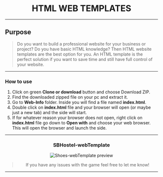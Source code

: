 <div align="center">

# HTML WEB TEMPLATES

<div>

---

<div align="center">

<div align="left">

## Purpose

> Do you want to build a professional website for your business or project? Do you have basic HTML knowledge? Then HTML website templates are the best option for you. An HTML template is the perfect solution if you want to save time and still have full control of your website.

---

### How to use

1. Click on green **Clone or download** button and choose Download ZIP.
2. Find the downloaded zipped file on your pc and extract it.
3. Go to **Web-Info** folder. Inside you will find a file named **index.html**.
4. Double click on **index.html** file and your browser will open (or maybe just a new tab) and the side will start.
5. If for whatever reason your browser does not open, right click on **index.html** file go down to **Open with** and choose your web browser. This will open the browser and launch the side.

---

</div>

### SBHostel-webTemplate

![Shoes-webTemplate preview](assets/images/preview.gif "Shoes-webTemplate")

</div>

> If you have any issues with the game feel free to let me know!

---
